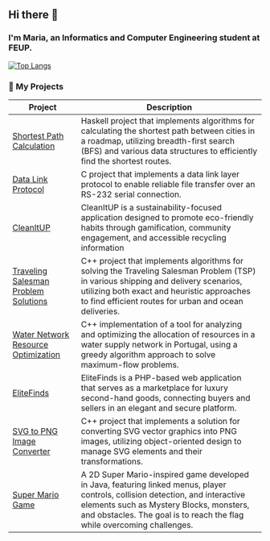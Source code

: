 ## Hi there 👋 
### I'm Maria, an Informatics and Computer Engineering student at FEUP. 


[![Top Langs](https://github-readme-stats.vercel.app/api/top-langs/?username=mariajvieira&layout=donut)](https://github.com/mariajvieira/github-readme-stats&size_weight=0.5&count_weight=0.5)

### 📄 My Projects

| Project              | Description                                         | 
|----------------------------|-----------------------------------------------------|
| [Shortest Path Calculation](https://github.com/mariajvieira/feup-pfl-proj1) | Haskell project that implements algorithms for calculating the shortest path between cities in a roadmap, utilizing breadth-first search (BFS) and various data structures to efficiently find the shortest routes. |
| [Data Link Protocol](https://github.com/mariajvieira/feup-rcom-proj1) | C project that implements a data link layer protocol to enable reliable file transfer over an RS-232 serial connection. |
| [CleanItUP](https://github.com/mariajvieira/feup-esof-CleanItUP) | CleanItUP is a sustainability-focused application designed to promote eco-friendly habits through gamification, community engagement, and accessible recycling information
| [Traveling Salesman Problem Solutions](https://github.com/mariajvieira/feup-da-proj2) | C++ project that implements algorithms for solving the Traveling Salesman Problem (TSP) in various shipping and delivery scenarios, utilizing both exact and heuristic approaches to find efficient routes for urban and ocean deliveries. |
| [Water Network Resource Optimization](https://github.com/mariajvieira/feup-da-proj1) | C++ implementation of a tool for analyzing and optimizing the allocation of resources in a water supply network in Portugal, using a greedy algorithm approach to solve maximum-flow problems. |
| [EliteFinds](https://github.com/mariajvieira/feup-ltw-EliteFinds) | EliteFinds is a PHP-based web application that serves as a marketplace for luxury second-hand goods, connecting buyers and sellers in an elegant and secure platform. |
| [SVG to PNG Image Converter](https://github.com/mariajvieira/feup-prog)  | C++ project that implements a solution for converting SVG vector graphics into PNG images, utilizing object-oriented design to manage SVG elements and their transformations.|
| [Super Mario Game](https://github.com/mariajvieira/feup-ldts-SuperMario) | A 2D Super Mario-inspired game developed in Java, featuring linked menus, player controls, collision detection, and interactive elements such as Mystery Blocks, monsters, and obstacles. The goal is to reach the flag while overcoming challenges. |



<!--

ESTATISTICAS:  ![Maria's GitHub stats](https://github-readme-stats.vercel.app/api?username=mariajvieira&hide=stars,prs,issues&show_icons=true&theme=synthwave)
WAKA TIME: [![Harlok's WakaTime stats](https://github-readme-stats.vercel.app/api/wakatime?username=mariajvieira)](https://github.com/mariajvieira/github-readme-stats)

**mariajvieira/mariajvieira** is a ✨ _special_ ✨ repository because its `README.md` (this file) appears on your GitHub profile.

Here are some ideas to get you started:

- 🔭 I’m currently working on ...
- 🌱 I’m currently learning ...
- 👯 I’m looking to collaborate on ...
- 🤔 I’m looking for help with ...
- 💬 Ask me about ...
- 📫 How to reach me: ...
- 😄 Pronouns: ...
- ⚡ Fun fact: ...
-->

